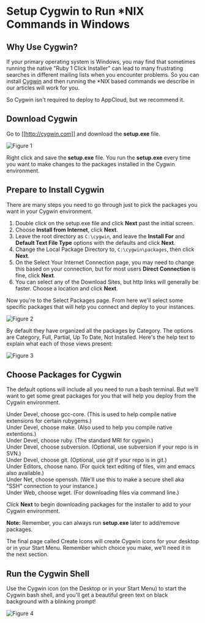# Setup Cygwin to Run *NIX Commands in Windows

## Why Use Cygwin?

If your primary operating system is Windows, you may find that sometimes running the native "Ruby 1 Click Installer" can lead to many frustrating searches in different mailing lists when you encounter problems.  So you can install [Cygwin](http://cygwin.com) and then running the *NIX based commands we describe in our articles will work for you.

So Cygwin isn't required to deploy to AppCloud, but we recommend it.

## Download Cygwin

Go to [[http://cygwin.com]] and download the **setup.exe** file.

![Figure 1](cywgin_download_normal.png)

Right click and save the **setup.exe** file.  You run the **setup.exe** every time you want to make changes to the packages installed in the Cygwin environment.

## Prepare to Install Cygwin

There are many steps you need to go through just to pick the packages you want in your Cygwin environment.

1. Double click on the setup.exe file and click **Next** past the initial screen.
2. Choose **Install from Internet**, click **Next**.
3. Leave the root directory as `C:\cygwin`, and leave the **Install For** and **Default Text File Type** options with the defaults and click **Next**.
4. Change the Local Package Directory to, `C:\cygwin\packages`, then click **Next**.
5. On the Select Your Internet Connection page, you may need to change this based on your connection, but for most users **Direct Connection** is fine, click **Next**.
6. You can select any of the Download Sites, but http links will generally be faster.  Choose a location and click **Next**.

Now you're to the Select Packages page.  From here we'll select some specific packages that will help you connect and deploy to your instances.

![Figure 2](cygwin_intitial_packages_normal.png)

By default they have organized all the packages by Category.  The options are Category, Full, Partial, Up To Date, Not Installed.  Here's the help text to explain what each of those views present:

![Figure 3](cygwin_view_button_help_normal.png)

## Choose Packages for Cygwin

The default options will include all you need to run a bash terminal.  But we'll want to get some great packages for you that will help you deploy from the Cygwin environment.

Under Devel, choose gcc-core. (This is used to help compile native extensions for certain rubygems.)  
Under Devel, choose make. (Also used to help you compile native extentions.)  
Under Devel, choose ruby. (The standard MRI for cygwin.)  
Under Devel, choose subversion. (Optional, use subversion if your repo is in SVN.)  
Under Devel, choose git. (Optional, use git if your repo is in git.)  
Under Editors, choose nano. (For quick text editing of files, vim and emacs also available.)  
Under Net, choose openssh. (We'll use this to make a secure shell aka "SSH" connection to your instance.)  
Under Web, choose wget. (For downloading files via command line.)  

Click **Next** to begin downloading packages for the installer to add to your Cygwin environment.

**Note:** Remember, you can always run **setup.exe** later to add/remove packages.

The final page called Create Icons will create Cygwin icons for your desktop or in your Start Menu.  Remember which choice you make, we'll need it in the next section.

## Run the Cygwin Shell

Use the Cygwin icon (on the Desktop or in your Start Menu) to start the Cygwin bash shell, and you'll get a beautiful green text on black background with a blinking prompt!

![Figure 4](cygwin_bash_shell_normal.png)